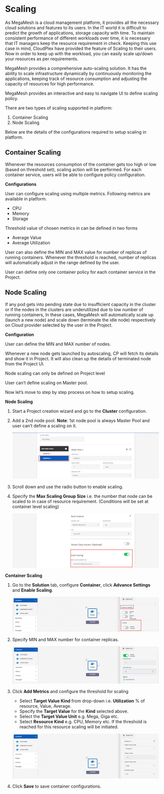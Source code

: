 # Scaling

As MegaMesh is a cloud management platform, it provides all the necessary cloud solutions and features to its users. In the IT world it is difficult to predict the growth of applications, storage capacity with time. To maintain consistent performance of different workloads over time, it is necessary that IT managers keep the resource requirement in check. Keeping this use case in mind, CloudPlex have provided the feature of Scaling to their users. Now in order to keep up with the workload, you can easily scale up/down your resources as per requirements.

MegaMesh provides a comprehensive auto-scaling solution. It has the ability to scale infrastructure dynamically by continuously monitoring the applications, keeping track of resource consumption and adjusting the capacity of resources for high performance. 

MegaMesh provides an interactive and easy to navigate UI to define scaling policy. 

There are two types of scaling supported in platform:

1. Container Scaling
2. Node Scaling

Below are the details of the configurations required to setup scaling in platform.

## Container Scaling

Whenever the resources consumption of the container gets too high or low (based on threshold set), scaling action will be performed. For each container service, users will be able to configure policy configuration. 

**Configurations**

User can configure scaling using multiple metrics. Following metrics are available in platform.

- CPU
- Memory 
- Storage

Threshold value of chosen metrics in can be defined in two forms

- Average Value
- Average Utilization

User can also define the MIN and MAX value for number of replicas of running containers. Whenever the threshold is reached, number of replicas will automatically adjust in the range defined by the user.

User can define only one container policy for each container service in the Project.

## Node Scaling

If any pod gets into pending state due to insufficient capacity in the cluster or if the nodes in the clusters are underutilized due to low number of running containers, In these cases, MegaMesh will automatically scale up (launch a new node) and scale down (terminate the idle node) respectively on Cloud provider selected by the user in the Project.

**Configuration** 

User can define the MIN and MAX number of nodes.

Whenever a new node gets launched by autoscaling, CP will fetch its details and show it in Project. It will also clean up the details of terminated node from the Project UI.

Node scaling can only be defined on Project level

User can’t define scaling on Master pool.

Now let’s move to step by step process on how to setup scaling.

**Node Scaling**

1. Start a Project creation wizard and go to the **Cluster** configuration.

2. Add a 2nd node pool.
   **Note**: 1st node pool is always Master Pool and user can’t define a scaling on it.

   ![1](imgs\1.jpg)

3. Scroll down and use the radio button to enable scaling.

4. Specify the **Max Scaling Group Size** i.e. the number that node can be scaled to in case of resource requirement. (Conditions will be set at container level scaling)

   ![2](imgs\2.jpg)

**Container Scaling**

1. Go to the **Solution** tab, configure **Container**, click **Advance Settings** and **Enable Scaling**.

   ![3](imgs\3.jpg)

2. Specify MIN and MAX number for container replicas. 

   ![4](imgs\4.jpg)

3. Click **Add Metrics** and configure the threshold for scaling

   - Select **Target Value Kind** from drop-down i.e. **Utilization** % of resource, Value, Average. 
   - Specify the **Target Value** for the **Kind** selected above.
   - Select the **Target Value Unit** e.g. Mega, Giga etc. 
   - Select **Resource Kind** e.g. CPU, Memory etc. If the threshold is reached for this resource scaling will be initiated. 

   ![5](imgs\5.jpg)

4. Click **Save** to save container configurations.